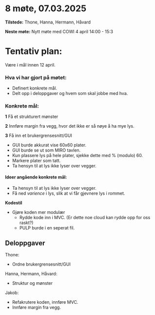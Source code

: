 #  8 møte, 07.03.2025 
**Tilstede:** Thone, Hanna, Hermann, Håvard

**Neste møte:** Nytt møte med COWI 4 april 14:00 - 15:3

# Tentativ plan:
Være i mål innen 12 april.

### Hva vi har gjort på møtet:
* Definert konkrete mål.
* Delt opp i deloppgaver og hvem som skal jobbe med hva.

### Konkrete mål:
**1** Få et strukturert mønster

**2** Innføre margin fra vegg, hvor det ikke er så nøye å ha mye lys.

**3** Få inn et brukergrensesnitt/GUI
* GUI burde akkurat vise 60x60 plater.
* GUI burde se ut som MIRO tavlen.
* Kun plassere lys på hele plater, sjekke dette med % (modulo) 60.
* Markere plater som tatt.
* Ta hensyn til at lys ikke lyser over vegger.

#### Ideer angående konkrete mål:
* Ta hensyn til at lys ikke lyser over vegger.
* Få ned *varience* i lys, slik at vi får gjevnere lys i rommet.

**Kodestil**
* Gjøre koden mer modulær
    * Rydde kode inn i MVC. (Er dette noe cloud kan rydde opp for oss raskt?)
    * PULP burde i en seperat fil.


## Deloppgaver
Thone:
* Ordne brukergrensesnitt/GUI

Hanna, Hermann, Håvard:
* Struktur og mønster

Jakob:
* Refakrutere koden, innføre MVC.
* Innføre margin fra vegg.


